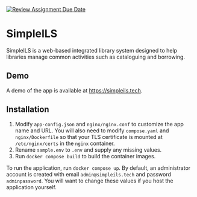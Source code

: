 [![Review Assignment Due Date](https://classroom.github.com/assets/deadline-readme-button-22041afd0340ce965d47ae6ef1cefeee28c7c493a6346c4f15d667ab976d596c.svg)](https://classroom.github.com/a/DnqlZtdt)

# SimpleILS
SimpleILS is a web-based integrated library system designed to help libraries manage common activities such as cataloguing and borrowing.

## Demo
A demo of the app is available at https://simpleils.tech.

## Installation
1. Modify `app-config.json` and `nginx/nginx.conf` to customize the app name and URL.
You will also need to modify `compose.yaml` and `nginx/Dockerfile` so that your TLS certificate is mounted at `/etc/nginx/certs` in the `nginx` container.
2. Rename `sample.env` to `.env` and supply any missing values.
3. Run `docker compose build` to build the container images.

To run the application, run `docker compose up`.
By default, an administrator account is created with email `admin@simpleils.tech` and password `adminpassword`.
You will want to change these values if you host the application yourself.
